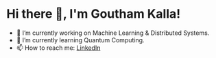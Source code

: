 # Hi there 👋, I'm Goutham Kalla!
- 🔭 I’m currently working on Machine Learning & Distributed Systems.
- 🌱 I’m currently learning Quantum Computing.
- 📫 How to reach me: [LinkedIn](https://linkedin.com/in/gouthamkalla)
